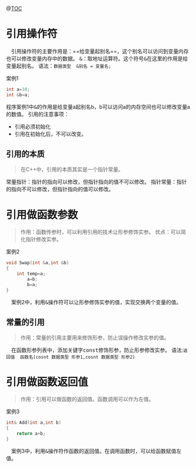 ﻿@[TOC](引用操作符)
# 引用操作符
&emsp;引用操作符的主要作用是：==给变量起别名==，这个别名可以访问到变量内存也可以修改变量内存中的数据。
<kbd>&</kbd>：取地址运算符。这个符号<kbd>&</kbd>在这里的作用是给变量起别名。
语法：`数据类型  &别名 = 变量名;`

案例1
```cpp
int a=10;
int &b=a;
```
程序案例1中<kbd>&</kbd>的作用是给变量a起别名b，b可以访问a的内存空间也可以修改变量a的数值。
引用的注意事项：

 - 引用必须初始化
 - 引用在初始化后，不可以改变。

## 引用的本质
>在C++中，引用的本质其实是一个指针常量。

常量指针：指针的指向可以修改，但指针指向的值不可以修改。
指针常量：指针的指向不可以修改，但指针指向的值可以修改。
# 引用做函数参数
>作用：函数传参时，可以利用引用的技术让形参修饰实参。
>优点：可以简化指针修改实参。

案例2
```cpp
void Swap(int &a,int &b)
{
	int temp=a;
		a=b;
		b=a;
}
```
&emsp;案例2中，利用<kbd>&</kbd>操作符可以让形参修饰实参的值，实现交换两个变量的值。
## 常量的引用
>作用：常量的引用主要用来修饰形参，防止误操作修改实参的值。

&emsp;在函数形参列表中，添加关键字<kbd>const</kbd>修饰形参，防止形参修改实参。
语法:`返回值  函数名(cosnt 数据类型 形参1,cosnt 数据类型 形参2)`

# 引用做函数返回值
>作用：引用可以做函数的返回值。函数调用可以作为左值。

案例3
```cpp
int& Add(int a,int b)
{
	return a+b;
}
```
&emsp;案例3中，利用<kbd>&</kbd>操作符作函数的返回值。在调用函数时，可以给函数赋值左值。

